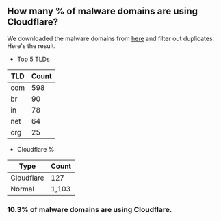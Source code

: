 ## How many % of malware domains are using Cloudflare?


We downloaded the malware domains from [here](https://urlhaus.abuse.ch) and filter out duplicates.
Here's the result.


[//]: # (start replacement)


- Top 5 TLDs

| TLD | Count |
| --- | --- |
| com | 598 |
| br | 90 |
| in | 78 |
| net | 64 |
| org | 25 |


- Cloudflare %

| Type | Count |
| --- | --- |
| Cloudflare | 127 |
| Normal | 1,103 |


### 10.3% of malware domains are using Cloudflare.